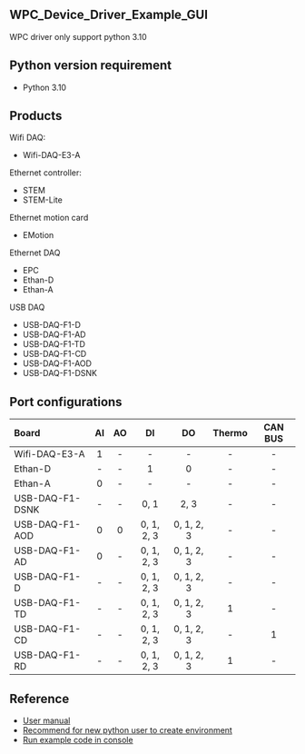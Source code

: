  
## WPC_Device_Driver_Example_GUI
 
WPC driver only support python 3.10

## Python version requirement
- Python 3.10 

Products
--------
Wifi DAQ:
- Wifi-DAQ-E3-A

Ethernet controller:
- STEM
- STEM-Lite

Ethernet motion card
- EMotion

Ethernet DAQ
- EPC
- Ethan-D
- Ethan-A

USB DAQ
- USB-DAQ-F1-D
- USB-DAQ-F1-AD
- USB-DAQ-F1-TD
- USB-DAQ-F1-CD
- USB-DAQ-F1-AOD
- USB-DAQ-F1-DSNK

Port configurations
-------------------

| Board           | AI  | AO | DI         | DO         | Thermo | CAN BUS |
|:----------------|:---:|:--:|:----------:|:----------:|:------:|:--------:
| Wifi-DAQ-E3-A   | 1   | -  | -          | -          | -      |-        |
| Ethan-D         | -   | -  | 1          | 0          | -      |-        |
| Ethan-A         | 0   | -  | -          | -          | -      |-        |
| USB-DAQ-F1-DSNK | -   | -  | 0, 1       | 2, 3       | -      |-        |
| USB-DAQ-F1-AOD  | 0   | 0  | 0, 1, 2, 3 | 0, 1, 2, 3 | -      |-        |
| USB-DAQ-F1-AD   | 0   | -  | 0, 1, 2, 3 | 0, 1, 2, 3 | -      |-        |
| USB-DAQ-F1-D    | -   | -  | 0, 1, 2, 3 | 0, 1, 2, 3 | -      |-        |
| USB-DAQ-F1-TD   | -   | -  | 0, 1, 2, 3 | 0, 1, 2, 3 | 1      |-        |
| USB-DAQ-F1-CD   | -   | -  | 0, 1, 2, 3 | 0, 1, 2, 3 | -      |1        |
| USB-DAQ-F1-RD   | -   | -  | 0, 1, 2, 3 | 0, 1, 2, 3 | 1      |-        |


## Reference
- [User manual](https://wpc-systems.github.io/WPC_Python_driver_release/)
- [Recommend for new python user to create environment](https://github.com/WPC-systems/WPC_Python_driver_release/wiki/Install-miniconda-and-build-environment) 
- [Run example code in console](https://github.com/WPC-systems/WPC_Python_driver_release/wiki/How-to-run-WPC-Python-driver-example-code-in-console)

